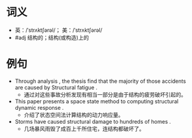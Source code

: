 # 词义
- 英：/ˈstrʌktʃərəl/； 美：/ˈstrʌktʃərəl/
- #adj 结构的；结构(或构造)上的
# 例句
- Through analysis , the thesis find that the majority of those accidents are caused by Structural fatigue .
	- 通过对这些事故分析发现有相当一部分是由于结构的疲劳破坏引起的。
- This paper presents a space state method to computing structural dynamic response .
	- 介绍了状态空间法计算结构的动力响应量。
- Storms have caused structural damage to hundreds of homes .
	- 几场暴风雨毁了成百上千所住宅，连结构都破坏了。
